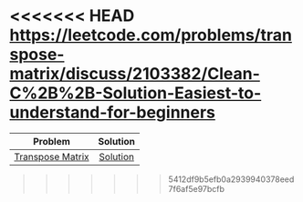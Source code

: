 
<<<<<<< HEAD
https://leetcode.com/problems/transpose-matrix/discuss/2103382/Clean-C%2B%2B-Solution-Easiest-to-understand-for-beginners
=======
|Problem|Solution|
|:--:|:--:|
|[Transpose Matrix](https://leetcode.com/problems/transpose-matrix/)|[Solution](https://leetcode.com/problems/transpose-matrix/discuss/2103382/Clean-C%2B%2B-Solution-Easiest-to-understand-for-beginners)|

>>>>>>> 5412df9b5efb0a2939940378eed7f6af5e97bcfb

